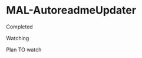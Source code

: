 # MAL-AutoreadmeUpdater
<p>Completed</p>
<!-- MAL_ANIMECOMPLETED:GRID -->
<!-- MAL_ANIMECOMPLETED:GRID_END -->
<!-- MAL_ANIMECOMPLETED:DEFAULT -->
<!-- MAL_ANIMECOMPLETED:DEFAULT_END -->
<!-- MAL_ANIMECOMPLETED:LIST -->
<!-- MAL_ANIMECOMPLETED:LIST_END -->
<p>Watching</p>
<!-- MAL_ANIMEWATCHING:GRID -->
<!-- MAL_ANIMEWATCHING:GRID_END -->
<!-- MAL_ANIMEWATCHING:DEFAULT -->
<!-- MAL_ANIMEWATCHING:DEFAULT_END -->
<!-- MAL_ANIMEWATCHING:LIST -->
<!-- MAL_ANIMEWATCHING:LIST_END -->
<p>Plan TO watch</p>
<!-- MAL_ANIMEPTW:GRID -->
<!-- MAL_ANIMEPTW:GRID_END -->
<!-- MAL_ANIMEPTW:DEFAULT -->
<!-- MAL_ANIMEPTW:DEFAULT_END -->
<!-- MAL_ANIMEPTW:LIST -->
<!-- MAL_ANIMEPTW:LIST_END -->
